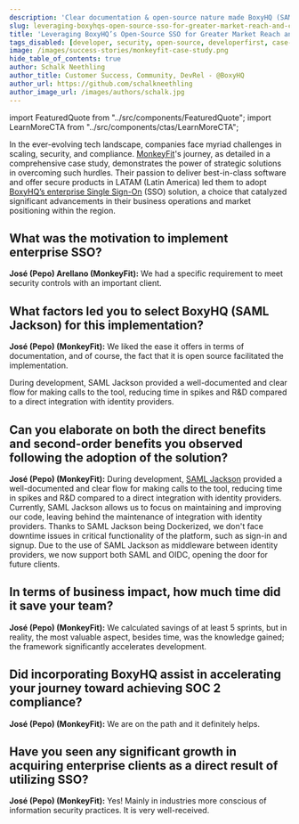 ```yaml
---
description: 'Clear documentation & open-source nature made BoxyHQ (SAML Jackson) the perfect SSO choice for MonkeyFit. Read the case study.'
slug: leveraging-boxyhqs-open-source-sso-for-greater-market-reach-and-compliance-monkeyfit
title: 'Leveraging BoxyHQ’s Open-Source SSO for Greater Market Reach and Compliance: MonkeyFit'
tags_disabled: [developer, security, open-source, developerfirst, case-study]
image: /images/success-stories/monkeyfit-case-study.png
hide_table_of_contents: true
author: Schalk Neethling
author_title: Customer Success, Community, DevRel - @BoxyHQ
author_url: https://github.com/schalkneethling
author_image_url: /images/authors/schalk.jpg
---
```


import FeaturedQuote from "../src/components/FeaturedQuote";
import LearnMoreCTA from "../src/components/ctas/LearnMoreCTA";

In the ever-evolving tech landscape, companies face myriad challenges in scaling, security, and compliance. [MonkeyFit](https://www.monkeyfitpass.com/)'s journey, as detailed in a comprehensive case study, demonstrates the power of strategic solutions in overcoming such hurdles. Their passion to deliver best-in-class software and offer secure products in LATAM (Latin America) led them to adopt [BoxyHQ’s enterprise Single Sign-On](/enterprise-sso) (SSO) solution, a choice that catalyzed significant advancements in their business operations and market positioning within the region.

<LearnMoreCTA label="Lea la entrevista en español" newWindow={false} url="/blog/aprovechando-boxyhq-sso-para-un-mayor-alcance-de-mercado-y-cumplimiento-monkeyfit" />

## What was the motivation to implement enterprise SSO?

**José (Pepo) Arellano (MonkeyFit):** We had a specific requirement to meet security controls with an important client.

## What factors led you to select BoxyHQ (SAML Jackson) for this implementation?

**José (Pepo) (MonkeyFit):** We liked the ease it offers in terms of documentation, and of course, the fact that it is open source facilitated the implementation.

<FeaturedQuote personName="José (Pepo) Arellano" personRole="CEO & Co-Founder - MonkeyFit" pictureSrc="/images/success-stories/jose-pepo-arellano-monkeyfit">
 During development, SAML Jackson provided a well-documented and clear flow for making calls to the tool, reducing time in spikes and R&D compared to a direct integration with identity providers.
</FeaturedQuote>

## Can you elaborate on both the direct benefits and second-order benefits you observed following the adoption of the solution?

**José (Pepo) (MonkeyFit):** During development, [SAML Jackson](https://github.com/boxyhq/jackson) provided a well-documented and clear flow for making calls to the tool, reducing time in spikes and R&D compared to a direct integration with identity providers. Currently, SAML Jackson allows us to focus on maintaining and improving our code, leaving behind the maintenance of integration with identity providers. Thanks to SAML Jackson being Dockerized, we don't face downtime issues in critical functionality of the platform, such as sign-in and signup. Due to the use of SAML Jackson as middleware between identity providers, we now support both SAML and OIDC, opening the door for future clients.

## In terms of business impact, how much time did it save your team?

**José (Pepo) (MonkeyFit):** We calculated savings of at least 5 sprints, but in reality, the most valuable aspect, besides time, was the knowledge gained; the framework significantly accelerates development.

## Did incorporating BoxyHQ assist in accelerating your journey toward achieving SOC 2 compliance?

**José (Pepo) (MonkeyFit):** We are on the path and it definitely helps.

## Have you seen any significant growth in acquiring enterprise clients as a direct result of utilizing SSO?

**José (Pepo) (MonkeyFit):** Yes! Mainly in industries more conscious of information security practices. It is very well-received.

<LearnMoreCTA label="Read MonkeyFit's Success Story" newWindow={false} url="/success-stories/elevating-latam-security-standards-the-monkeyfit-boxyhq-success-story" />
